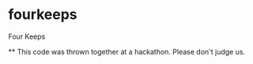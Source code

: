 fourkeeps
=========

Four Keeps

**
This code was thrown together at a hackathon. Please don't judge us.
